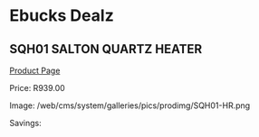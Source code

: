 
# Ebucks Dealz
## SQH01 SALTON QUARTZ HEATER
[Product Page](https://www.ebucks.com/web/shop/productSelected.do?prodId=1155315010&catId=704982758)

Price: R939.00

Image: /web/cms/system/galleries/pics/prodimg/SQH01-HR.png

Savings: 


	